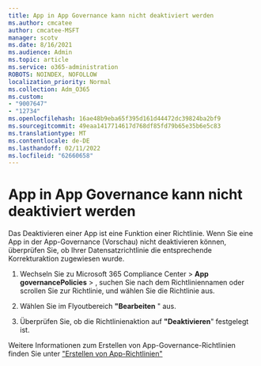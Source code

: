 ```yaml
---
title: App in App Governance kann nicht deaktiviert werden
ms.author: cmcatee
author: cmcatee-MSFT
manager: scotv
ms.date: 8/16/2021
ms.audience: Admin
ms.topic: article
ms.service: o365-administration
ROBOTS: NOINDEX, NOFOLLOW
localization_priority: Normal
ms.collection: Adm_O365
ms.custom:
- "9007647"
- "12734"
ms.openlocfilehash: 16ae48b9eba65f395d161d44472dc39824ba2bf9
ms.sourcegitcommit: 49eaa1417714617d768df85fd79b65e35b6e5c83
ms.translationtype: MT
ms.contentlocale: de-DE
ms.lasthandoff: 02/11/2022
ms.locfileid: "62660658"
---
```

# <a name="unable-to-disable-an-app-in-app-governance"></a>App in App Governance kann nicht deaktiviert werden

Das Deaktivieren einer App ist eine Funktion einer Richtlinie. Wenn Sie eine App in der App-Governance (Vorschau) nicht deaktivieren können, überprüfen Sie, ob Ihrer Datensatzrichtlinie die entsprechende Korrekturaktion zugewiesen wurde. 

1. Wechseln Sie zu Microsoft 365 Compliance Center > **App** **governancePolicies** > , suchen Sie nach dem Richtliniennamen oder scrollen Sie zur Richtlinie, und wählen Sie die Richtlinie aus.

1. Wählen Sie im Flyoutbereich **"Bearbeiten** " aus.

1. Überprüfen Sie, ob die Richtlinienaktion auf **"Deaktivieren**" festgelegt ist.

Weitere Informationen zum Erstellen von App-Governance-Richtlinien finden Sie unter ["Erstellen von App-Richtlinien"](https://docs.microsoft.com/microsoft-365/compliance/app-governance-app-policies-create)